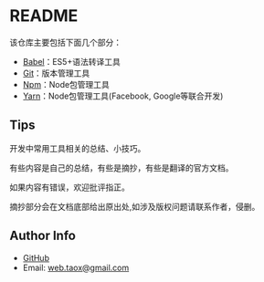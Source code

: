 # README

该仓库主要包括下面几个部分：

* [Babel](https://ninjiahub.github.io/Tools-Tricks/Babel "ES5+语法转译工具")：ES5+语法转译工具
* [Git](https://ninjiahub.github.io/Tools-Tricks/Git "版本管理工具Git")：版本管理工具
* [Npm](https://ninjiahub.github.io/Tools-Tricks/npm "Node包管理工具")：Node包管理工具
* [Yarn](https://ninjiahub.github.io/Tools-Tricks/Yarn "Node包管理工具")：Node包管理工具(Facebook, Google等联合开发)

## Tips

开发中常用工具相关的总结、小技巧。

有些内容是自己的总结，有些是摘抄，有些是翻译的官方文档。

如果内容有错误，欢迎批评指正。

摘抄部分会在文档底部给出原出处,如涉及版权问题请联系作者，侵删。

## Author Info

* [GitHub](https://github.com/Tao-Quixote)
* Email: <web.taox@gmail.com>
